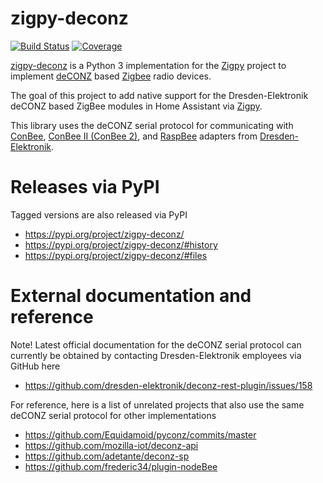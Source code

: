 # zigpy-deconz

[![Build Status](https://travis-ci.org/zigpy/zigpy-deconz.svg?branch=master)](https://travis-ci.org/zigpy/zigpy-deconz)
[![Coverage](https://coveralls.io/repos/github/zigpy/zigpy-deconz/badge.svg?branch=master)](https://coveralls.io/github/zigpy/zigpy-deconz?branch=master)

[zigpy-deconz](https://github.com/zigpy/zigpy-deconz) is a Python 3 implementation for the [Zigpy](https://github.com/zigpy/) project to implement [deCONZ](https://www.dresden-elektronik.de/funktechnik/products/software/pc/deconz/) based [Zigbee](https://www.zigbee.org) radio devices.

The goal of this project to add native support for the Dresden-Elektronik deCONZ based ZigBee modules in Home Assistant via [Zigpy](https://github.com/zigpy/).

This library uses the deCONZ serial protocol for communicating with [ConBee](https://www.dresden-elektronik.de/conbee/), [ConBee II (ConBee 2)](https://shop.dresden-elektronik.de/conbee-2.html), and [RaspBee](https://www.dresden-elektronik.de/raspbee/) adapters from [Dresden-Elektronik](https://github.com/dresden-elektronik/).

# Releases via PyPI
Tagged versions are also released via PyPI

- https://pypi.org/project/zigpy-deconz/
- https://pypi.org/project/zigpy-deconz/#history
- https://pypi.org/project/zigpy-deconz/#files

# External documentation and reference

Note! Latest official documentation for the deCONZ serial protocol can currently be obtained by contacting Dresden-Elektronik employees via GitHub here
-  https://github.com/dresden-elektronik/deconz-rest-plugin/issues/158

For reference, here is a list of unrelated projects that also use the same deCONZ serial protocol for other implementations
- https://github.com/Equidamoid/pyconz/commits/master
- https://github.com/mozilla-iot/deconz-api
- https://github.com/adetante/deconz-sp
- https://github.com/frederic34/plugin-nodeBee
